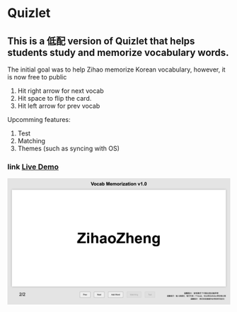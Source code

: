 # Quizlet
## This is a 低配 version of Quizlet that helps students study and memorize vocabulary words.

The initial goal was to help Zihao memorize Korean vocabulary, however, it is now free to public

1. Hit right arrow for next vocab
2. Hit space to flip the card.
3. Hit left arrow for prev vocab

Upcomming features:
1. Test
2. Matching
3. Themes (such as syncing with OS)
   
### link <a href="https://zhengzihao2002.github.io/quizlet">Live Demo</a>

![The demo](img.png)
